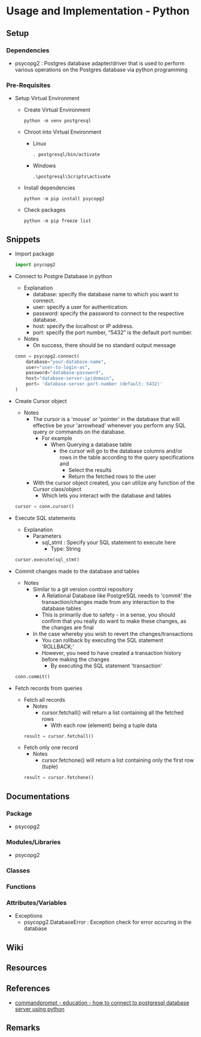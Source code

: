 # Usage and Implementation - Python

## Setup
### Dependencies
+ psycopg2 : Postgres database adapter/driver that is used to perform various operations on the Postgres database via python programming

### Pre-Requisites
- Setup Virtual Environment
    - Create Virtual Environment
        ```console
        python -m venv postgresql
        ```

    - Chroot into Virtual Environment
        - Linux
            ```console
            . postgresql/bin/activate
            ```
        - Windows
            ```console
            .\postgresql\Scripts\activate
            ```

    - Install dependencies
        ```console
        python -m pip install psycopg2
        ```

    - Check packages
        ```console
        python -m pip freeze list
        ```

## Snippets
- Import package
    ```python
    import psycopg2
    ```

- Connect to Postgre Database in python
    - Explanation
        + database: specify the database name to which you want to connect.
        + user: specify a user for authentication.
        + password: specify the password to connect to the respective database.
        + host: specify the localhost or IP address.
        + port: specify the port number, “5432” is the default port number.
    - Notes
        + On success, there should be no standard output message
    ```python
    conn = psycopg2.connect(
        database="your-database-name",
        user="user-to-login-as",
        password="database-password",
        host="database-server-ip|domain",
        port= 'database-server-port-number (default: 5432)'
    )
    ```

- Create Cursor object
    - Notes
        - The cursor is a 'mouse' or 'pointer' in the database that will effective be your 'arrowhead' whenever you perform any SQL query or commands on the database.
            - For example
                - When Querying a database table
                    - the cursor will go to the database columns and/or rows in the table according to the query specifications and
                        + Select the results
                        + Return the fetched rows to the user
        - With the cursor object created, you can utilize any function of the Cursor class/object
            + Which lets you interact with the database and tables
    ```python
    cursor = conn.cursor()
    ```

- Execute SQL statements
    - Explanation
        - Parameters
            - sql_stmt : Specify your SQL statement to execute here
                + Type: String
    ```python
    cursor.execute(sql_stmt)
    ```

- Commit changes made to the database and tables
    - Notes
        - Similar to a git version control repository
            + A Relational Database like PostgreSQL needs to 'commit' the transaction/changes made from any interaction to the database tables
            + This is primarily due to safety - in a sense, you should confirm that you really do want to make these changes, as the changes are final
        - In the case whereby you wish to revert the changes/transactions
            + You can rollback by executing the SQL statement 'ROLLBACK;'
            - However, you need to have created a transaction history before making the changes
                + By executing the SQL statement 'transaction'
    ```python
    conn.commit()
    ```

- Fetch records from queries
    - Fetch all records
        - Notes
            - cursor.fetchall() will return a list containing all the fetched rows
                + With each row (element) being a tuple data
        ```python
        result = cursor.fetchall()
        ```
    - Fetch only one record
        - Notes
            - cursor.fetchone() will return a list containing only the first row (tuple)
        ```python
        result = cursor.fetchone()
        ```

## Documentations

### Package
+ psycopg2

### Modules/Libraries
- psycopg2

### Classes

### Functions

### Attributes/Variables
- Exceptions
    + psycopg2.DatabaseError : Exception check for error occuring in the database

## Wiki

## Resources

## References
+ [commandprompt - education - how to connect to postgresql database server using python](https://www.commandprompt.com/education/how-to-connect-to-postgresql-database-server-using-python/)

## Remarks

